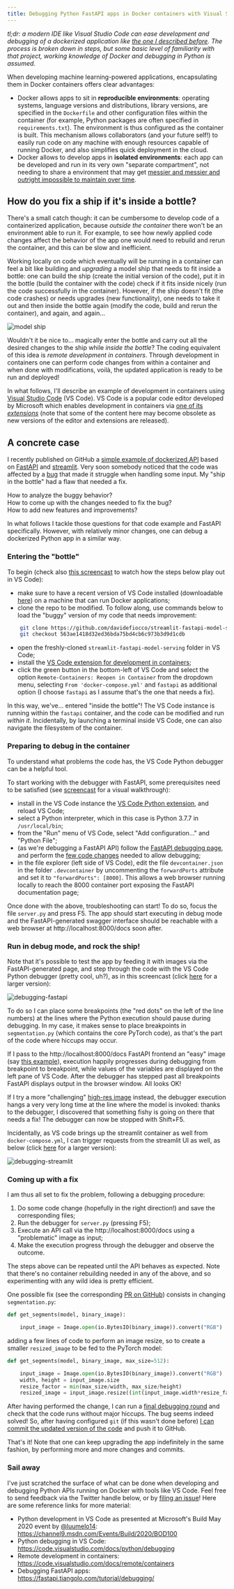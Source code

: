 ```yaml
---
title: Debugging Python FastAPI apps in Docker containers with Visual Studio Code
---
```


*tl;dr: a modern IDE like Visual Studio Code can ease development and debugging of a dockerized application like [the one I described before](https://davidefiocco.github.io/streamlit-fastapi-ml-serving). The process is broken down in steps, but some basic level of familiarity with that project, working knowledge of Docker and debugging in Python is assumed.*

When developing machine learning-powered applications, encapsulating them in Docker containers offers clear advantages: 

- Docker allows apps to sit in **reproducible environments**: operating systems, language versions and distributions, library versions, are specified in the `Dockerfile` and other configuration files within the container (for example, Python packages are often specified in `requirements.txt`). The environment is thus configured as the container is built. This mechanism allows collaborators (and your future self!) to easily run code on any machine with enough resources capable of running Docker, and also simplifies quick deployment in the cloud.
- Docker allows to develop apps in **isolated environments**: each app can be developed and run in its very own "separate compartment", not needing to share a environment that may get [messier and messier and outright impossible to maintain over time](https://xkcd.com/1987/).

## How do you fix a ship if it's inside a bottle?

There's a small catch though: it can be cumbersome to develop code of a containerized application, because _outside the container_ there won't be an environment able to run it. For example, to see how newly applied code changes affect the behavior of the app one would need to rebuild and rerun the container, and this can be slow and inefficient.

Working locally on code which eventually will be running in a container can feel a bit like building and _upgrading_ a model ship that needs to fit inside a bottle: one can build the ship (create the initial version of the code), put it in the bottle (build the container with the code) check if it fits inside nicely (run the code successfully in the container). However, if the ship doesn't fit (the code crashes) or needs upgrades (new functionality), one needs to take it out and then inside the bottle again (modify the code, build and rerun the container), and again, and again...

![model ship](https://upload.wikimedia.org/wikipedia/commons/thumb/b/b5/Buddelschiff_2012_PD_06.JPG/1200px-Buddelschiff_2012_PD_06.JPG "Developing dockerized apps without proper tools can feel a bit like building a ship in a bottle...")

Wouldn't it be nice to... magically enter the bottle and carry out all the desired changes to the ship while _inside the bottle_?
The coding equivalent of this idea is _remote development in containers_. Through development in containers one can perform code changes from within a container and when done with modifications, voilà, the updated application is ready to be run and deployed!  

In what follows, I'll describe an example of development in containers using [Visual Studio Code](https://code.visualstudio.com/) (VS Code). VS Code is a popular code editor developed by Microsoft which enables development in containers via [one of its _extensions_](https://code.visualstudio.com/docs/remote/containers) (note that some of the content here may become obsolete as new versions of the editor and extensions are released).

## A concrete case

I recently published on GitHub a [simple example of dockerized API](https://github.com/davidefiocco/streamlit-fastapi-model-serving) based on [FastAPI](https://fastapi.tiangolo.com/) and [streamlit](https://www.streamlit.io/). Very soon somebody noticed that the code was affected by a [bug](https://github.com/davidefiocco/streamlit-fastapi-model-serving/issues/4) that made it struggle when handling some input. My "ship in the bottle" had a flaw that needed a fix.

How to analyze the buggy behavior?  
How to come up with the changes needed to fix the bug?  
How to add new features and improvements?  

In what follows I tackle those questions for that code example and FastAPI specifically. However, with relatively minor changes, one can debug a dockerized Python app in a similar way.

### Entering the "bottle"

To begin (check also [this screencast](/images/2020-07-17-opening-remote-container.png) to watch how the steps below play out in VS Code):

- make sure to have a recent version of VS Code installed (downloadable [here](https://code.visualstudio.com/download)) on a machine that can run Docker applications;
- clone the repo to be modified. To follow along, use commands below to load the "buggy" version of my code that needs improvement:

```bash
    git clone https://github.com/davidefiocco/streamlit-fastapi-model-serving
    git checkout 563ae1418d32ed36bda75bd4cb6c973b3d9d1cdb
```

- open the freshly-cloned `streamlit-fastapi-model-serving` folder in VS Code;
- install the [VS Code extension for development in containers](https://marketplace.visualstudio.com/items?itemName=ms-vscode-remote.remote-containers);
- click the green button in the bottom-left of VS Code and select the option `Remote-Containers: Reopen in Container` from the dropdown menu, selecting `From 'docker-compose.yml'` and `fastapi` as additional option (I choose `fastapi` as I assume that's the one that needs a fix).

In this way, we've... entered "inside the bottle"! The VS Code instance is running within the `fastapi` container, and the code can be modified and run _within it_. Incidentally, by launching a terminal inside VS Code, one can also navigate the filesystem of the container.

### Preparing to debug in the container

To understand what problems the code has, the VS Code Python debugger can be a helpful tool.

To start working with the debugger with FastAPI, some prerequisites need to be satisfied (see [screencast](/images/2020-07-17-enable-debugging.png) for a visual walkthrough):

- install in the VS Code instance the [VS Code Python extension](https://marketplace.visualstudio.com/items?itemName=ms-python.python), and reload VS Code;
- select a Python interpreter, which in this case is Python 3.7.7 in `/usr/local/bin`;
- from the "Run" menu of VS Code, select "Add configuration..." and "Python File";
- (as we're debugging a FastAPI API) follow the [FastAPI debugging page](https://fastapi.tiangolo.com/tutorial/debugging/), and perform the [few code changes](https://fastapi.tiangolo.com/tutorial/debugging/#call-uvicorn) needed to allow debugging;
- in the file explorer (left side of VS Code), edit the file `devcontainer.json` in the folder `.devcontainer` by uncommenting the `forwardPorts` attribute and set it to `"forwardPorts": [8000]`. This allows a web browser running locally to reach the 8000 container port exposing the FastAPI documentation page;

Once done with the above, troubleshooting can start! To do so, focus the file `server.py` and press F5. The app should start executing in debug mode and the FastAPI-generated swagger interface should be reachable with a web browser at http://localhost:8000/docs soon after.

### Run in debug mode, and rock the ship!

Note that it's possible to test the app by feeding it with images via the FastAPI-generated page, and step through the code with the VS Code Python debugger (pretty cool, uh?), as in this screencast (click [here](/images/2020-07-17-debugging-fastapi.png) for a larger version):

![debugging-fastapi](/images/2020-07-17-debugging-fastapi.png "Debugging the code in the container while firing requests via the FastAPI interface.")

To do so I can place some breakpoints (the "red dots" on the left of the line numbers) at the lines where the Python execution should pause during debugging.
In my case, it makes sense to place breakpoints in `segmentation.py` (which contains the core PyTorch code), as that's the part of the code where hiccups may occur.

If I pass to the http://localhost:8000/docs FastAPI frontend an "easy" image (say [this example](http://host.robots.ox.ac.uk/pascal/VOC/voc2012/segexamples/images/21_thumb.jpg)), execution happily progresses during debugging from breakpoint to breakpoint, while values of the variables are displayed on the left pane of VS Code. After the debugger has stepped past all breakpoints FastAPI displays output in the browser window. All looks OK!

If I try a more "challenging" [high-res image](https://upload.wikimedia.org/wikipedia/commons/4/41/Left_side_of_Flying_Pigeon.jpg) instead, the debugger execution hangs a very very long time at the line where the model is invoked: thanks to the debugger, I discovered that something fishy is going on there that needs a fix! The debugger can now be stopped with Shift+F5.

Incidentally, as VS code brings up the streamlit container as well from `docker-compose.yml`, I can trigger requests from the streamlit UI as well, as below (click [here](/images/2020-07-17-debugging-streamlit.png) for a larger version):

![debugging-streamlit](/images/2020-07-17-debugging-streamlit.png "Debugging the code in the container while firing requests via the streamlit interface.")

### Coming up with a fix

I am thus all set to fix the problem, following a debugging procedure:

1. Do some code change (hopefully in the right direction!) and save the corresponding files;
2. Run the debugger for `server.py` (pressing F5);
3. Execute an API call via the http://localhost:8000/docs using a "problematic" image as input;
4. Make the execution progress through the debugger and observe the outcome.

The steps above can be repeated until the API behaves as expected. Note that there's no container rebuilding needed in any of the above, and so experimenting with any wild idea is pretty efficient.

One possible fix (see the corresponding [PR on GitHub](https://github.com/davidefiocco/streamlit-fastapi-model-serving/pull/5/files)) consists in changing `segmentation.py`:

```python
def get_segments(model, binary_image):

    input_image = Image.open(io.BytesIO(binary_image)).convert("RGB")
```

adding a few lines of code to perform an image resize, so to create a smaller `resized_image` to be fed to the PyTorch model:

```python
def get_segments(model, binary_image, max_size=512):

    input_image = Image.open(io.BytesIO(binary_image)).convert("RGB")
    width, height = input_image.size
    resize_factor = min(max_size/width, max_size/height)
    resized_image = input_image.resize((int(input_image.width*resize_factor), int(input_image.height*resize_factor)))
```

After having performed the change, I can run a [final debugging round](/images/2020-07-17-fix.png) and check that the code runs without major hiccups. The bug seems indeed solved! So, after having configured `git` (if this wasn't done before) [I can commit the updated version of the code](/images/2020-07-17-commit.png) and push it to GitHub.

That's it! Note that one can keep upgrading the app indefinitely in the same fashion, by performing more and more changes and commits.

### Sail away

I've just scratched the surface of what can be done when developing and debugging Python APIs running on Docker with tools like VS Code. Feel free to send feedback via the Twitter handle below, or by [filing an issue](https://github.com/davidefiocco/davidefiocco.github.io/issues)! Here are some reference links for more material:

- Python development in VS Code as presented at Microsoft's Build May 2020 event by [@luumelo14](https://twitter.com/luumelo14): <https://channel9.msdn.com/Events/Build/2020/BOD100>
- Python debugging in VS Code: <https://code.visualstudio.com/docs/python/debugging>
- Remote development in containers: <https://code.visualstudio.com/docs/remote/containers>
- Debugging FastAPI apps: <https://fastapi.tiangolo.com/tutorial/debugging/>
